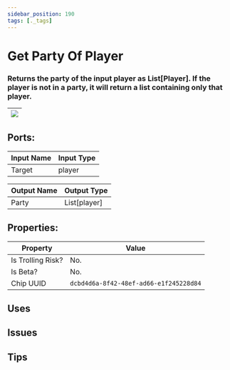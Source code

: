 ```yaml
---
sidebar_position: 190
tags: [._tags]
---
```


# Get Party Of Player


### Returns the party of the input player as List[Player]. If the player is not in a party, it will return a list containing only that player.

| ![](https://images-ext-2.discordapp.net/external/MPmIaQzlEPmgGWlgi-WxBBXt0Bjv_zWPkg1y1f_sy3s/https/www.recroomcircuits.com/image/circuit/absolute-value?width=206&height=108) |
|-----|

## Ports:

| Input Name | Input Type |
|-----------|-----------|
| Target | player |

| Output Name | Output Type |
|-----------|-----------|
| Party | List[player] |

## Properties:

| Property  | Value |
|-------------------|-----------|
| Is Trolling Risk? | No. |
| Is Beta? | No. |
| Chip UUID | `dcbd4d6a-8f42-48ef-ad66-e1f245228d84` |

## Uses

## Issues

## Tips